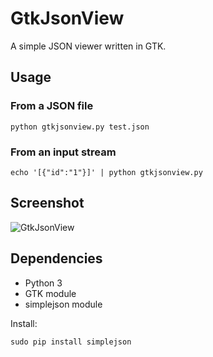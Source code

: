 GtkJsonView
===========
A simple JSON viewer written in GTK.

## Usage

### From a JSON file

    python gtkjsonview.py test.json

### From an input stream

    echo '[{"id":"1"}]' | python gtkjsonview.py

## Screenshot

![GtkJsonView](http://farm4.static.flickr.com/3529/3252639468_9c41d0e97f_o_d.png)

## Dependencies

* Python 3
* GTK module
* simplejson module

Install:

    sudo pip install simplejson
